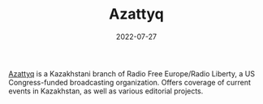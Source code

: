﻿---
title: "Azattyq"
linkTitle: "Azattyq"
contributor: ["Aizada Arystanbek"]
date: 2022-07-27
countries: ["Kazakhstan"]
category: ["Independent media"]
tags: ["media publication", "news", "local media"]
date_start: []
date_end: []
data_type: ["news"] 
language: ["Russian", "Kazakh"]
description: 
  Offers coverage of current events in Kazakhstan, as well as various editorial projects.
---

[Azattyq](https://www.azattyq.org/) is a Kazakhstani branch of Radio Free Europe/Radio Liberty, a US Congress-funded broadcasting organization. Offers coverage of current events in Kazakhstan, as well as various editorial projects. 
